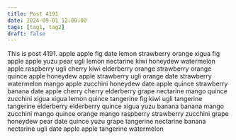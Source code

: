```yaml
---
title: Post 4191
date: 2024-09-01 12:00:00
tags: [tag1, tag2]
draft: false
---
```

This is post 4191.
apple
apple
fig
date
lemon
strawberry
orange
xigua
fig
apple
apple
yuzu
pear
ugli
lemon
nectarine
kiwi
honeydew
watermelon
apple
raspberry
ugli
cherry
kiwi
elderberry
orange
strawberry
orange
quince
apple
honeydew
apple
strawberry
ugli
orange
date
strawberry
watermelon
mango
apple
zucchini
honeydew
date
apple
quince
strawberry
banana
date
apple
cherry
cherry
elderberry
grape
nectarine
mango
quince
zucchini
xigua
xigua
lemon
quince
tangerine
fig
kiwi
ugli
tangerine
tangerine
elderberry
elderberry
quince
xigua
yuzu
banana
banana
mango
zucchini
mango
quince
orange
mango
raspberry
strawberry
zucchini
grape
honeydew
pear
date
quince
yuzu
grape
tangerine
nectarine
banana
nectarine
ugli
date
apple
apple
tangerine
watermelon

